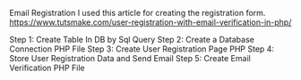  Email Registration 
I used this article for creating the registration form.
https://www.tutsmake.com/user-registration-with-email-verification-in-php/

Step 1: Create Table In DB by Sql Query
Step 2: Create a Database Connection PHP File
Step 3: Create User Registration Page PHP
Step 4: Store User Registration Data and Send Email
Step 5: Create Email Verification PHP File
